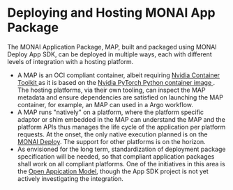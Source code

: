 # Deploying and Hosting MONAI App Package

The MONAI Application Package, MAP, built and packaged using MONAI Deploy App SDK, can be deployed in multiple ways, each with different levels of integration with a hosting platform.
- A MAP is an OCI compliant container, albeit requiring <a href="https://docs.nvidia.com/datacenter/cloud-native/container-toolkit/overview.html"> Nvidia Container Toolkit </a> as it is based on the <a href="https://catalog.ngc.nvidia.com/orgs/nvidia/containers/pytorch">Nvidia PyTorch Python container image </a>. The hosting platforms, via their own tooling, can inspect the MAP metadata and ensure dependencies are satisfied on launching the MAP container, for example, an MAP can used in a Argo workflow.
- A MAP runs "natively" on a platform, where the platform specific adaptor or shim embedded in the MAP can understand the MAP and the platform APIs thus manages the life cycle of the application per platform requests. At the onset, the only native execution planned is on the <a href="https://github.com/Project-MONAI/monai-deploy/releases">MONAI Deploy</a>. The support for other platforms is on the horizon.
- As envisioned for the long term, standardization of deployment package specification will be needed, so that compliant application packages shall work on all compliant platforms. One of the initiatives in this area is the <a href="https://oam.dev/">Open Appication Model</a>, though the App SDK project is not yet actively investigating the integration.
